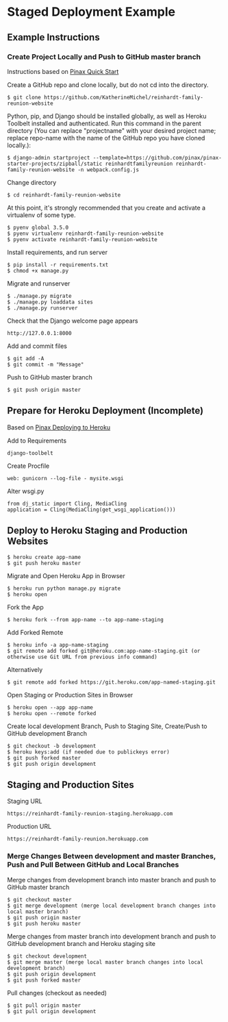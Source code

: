# Staged Deployment Example

## Example Instructions

### Create Project Locally and Push to GitHub master branch

Instructions based on [Pinax Quick Start](http://pinaxproject.com/pinax/quick_start)

Create a GitHub repo and clone locally, but do not cd into the directory. 

    $ git clone https://github.com/KatherineMichel/reinhardt-family-reunion-website

Python, pip, and Django should be installed globally, as well as Heroku Toolbelt installed and authenticated. Run this command in the parent directory (You can replace "projectname" with your desired project name; replace repo-name with the name of the GitHub repo you have cloned locally.):

    $ django-admin startproject --template=https://github.com/pinax/pinax-starter-projects/zipball/static reinhardtfamilyreunion reinhardt-family-reunion-website -n webpack.config.js

Change directory

    $ cd reinhardt-family-reunion-website

At this point, it's strongly recommended that you create and activate a virtualenv of some type. 

    $ pyenv global 3.5.0
    $ pyenv virtualenv reinhardt-family-reunion-website
    $ pyenv activate reinhardt-family-reunion-website

<!--
Install Requirements

    $ cd reinhardtfamilyreunion
-->

Install requirements, and run server 

    $ pip install -r requirements.txt
    $ chmod +x manage.py

Migrate and runserver

    $ ./manage.py migrate
    $ ./manage.py loaddata sites
    $ ./manage.py runserver
    
Check that the Django welcome page appears

    http://127.0.0.1:8000

Add and commit files

    $ git add -A
    $ git commit -m "Message"

Push to GitHub master branch

    $ git push origin master

## Prepare for Heroku Deployment (Incomplete)

Based on [Pinax Deploying to Heroku](http://pinaxproject.com/pinax/how-tos/deploy-to-heroku)

Add to Requirements

    django-toolbelt

Create Procfile

    web: gunicorn --log-file - mysite.wsgi

Alter wsgi.py

    from dj_static import Cling, MediaCling
    application = Cling(MediaCling(get_wsgi_application()))

## Deploy to Heroku Staging and Production Websites

    $ heroku create app-name
    $ git push heroku master

Migrate and Open Heroku App in Browser

    $ heroku run python manage.py migrate
    $ heroku open 

Fork the App

    $ heroku fork --from app-name --to app-name-staging

Add Forked Remote

    $ heroku info -a app-name-staging
    $ git remote add forked git@heroku.com:app-name-staging.git (or otherwise use Git URL from previous info command)

Alternatively 

    $ git remote add forked https://git.heroku.com/app-named-staging.git

Open Staging or Production Sites in Browser

    $ heroku open --app app-name
    $ heroku open --remote forked

Create local development Branch, Push to Staging Site, Create/Push to GitHub development Branch

    $ git checkout -b development 
    $ heroku keys:add (if needed due to publickeys error)
    $ git push forked master
    $ git push origin development

## Staging and Production Sites

Staging URL

    https://reinhardt-family-reunion-staging.herokuapp.com

Production URL

    https://reinhardt-family-reunion.herokuapp.com

### Merge Changes Between development and master Branches, Push and Pull Between GitHub and Local Branches

Merge changes from development branch into master branch and push to GitHub master branch

    $ git checkout master
    $ git merge development (merge local development branch changes into local master branch)
    $ git push origin master
    $ git push heroku master

Merge changes from master branch into development branch and push to GitHub development branch and Heroku staging site

    $ git checkout development
    $ git merge master (merge local master branch changes into local development branch)
    $ git push origin development
    $ git push forked master

Pull changes (checkout as needed)

    $ git pull origin master
    $ git pull origin development
